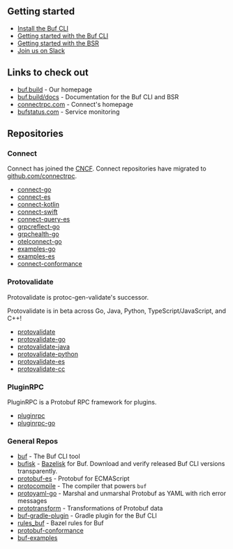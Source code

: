 ## Getting started

- [Install the Buf CLI](https://buf.build/docs/installation)
- [Getting started with the Buf CLI](https://buf.build/docs/tutorials/getting-started-with-buf-cli)
- [Getting started with the BSR](https://docs.buf.build/tutorials/getting-started-with-bsr)
- [Join us on Slack](https://buf.build/links/slack)

## Links to check out

- [buf.build](https://buf.build/) - Our homepage
- [buf.build/docs](https://buf.build/docs) - Documentation for the Buf CLI and BSR
- [connectrpc.com](https://connectrpc.com/) - Connect's homepage
- [bufstatus.com](https://www.bufstatus.com/) - Service monitoring

## Repositories

### Connect

Connect has joined the [CNCF](https://cncf.io/). Connect repositories have migrated to [github.com/connectrpc](https://github.com/connectrpc).

- [connect-go](https://github.com/connectrpc/connect-go)
- [connect-es](https://github.com/connectrpc/connect-es)
- [connect-kotlin](https://github.com/connectrpc/connect-kotlin)
- [connect-swift](https://github.com/connectrpc/connect-swift)
- [connect-query-es](https://github.com/connectrpc/connect-query-es)
- [grpcreflect-go](https://github.com/connectrpc/grpcreflect-go)
- [grpchealth-go](https://github.com/connectrpc/grpchealth-go)
- [otelconnect-go](https://github.com/connectrpc/otelconnect-go)
- [examples-go](https://github.com/connectrpc/examples-go)
- [examples-es](https://github.com/connectrpc/examples-es)
- [connect-conformance](https://github.com/connectrpc/conformance)

### Protovalidate

Protovalidate is protoc-gen-validate's successor.

Protovalidate is in beta across Go, Java, Python, TypeScript/JavaScript, and C++!

- [protovalidate](https://github.com/bufbuild/protovalidate)
- [protovalidate-go](https://github.com/bufbuild/protovalidate-go)
- [protovalidate-java](https://github.com/bufbuild/protovalidate-java)
- [protovalidate-python](https://github.com/bufbuild/protovalidate-python)
- [protovalidate-es](https://github.com/bufbuild/protovalidate-es)
- [protovalidate-cc](https://github.com/bufbuild/protovalidate-cc)

### PluginRPC

PluginRPC is a Protobuf RPC framework for plugins.

- [pluginrpc](https://github.com/pluginrpc/pluginrpc)
- [pluginrpc-go](https://github.com/pluginrpc/pluginrpc-go)

### General Repos

- [buf](https://github.com/bufbuild/buf) - The Buf CLI tool
- [bufisk](https://github.com/bufbuild/bufisk) - [Bazelisk](https://github.com/bazelbuild/bazelisk) for Buf. Download and verify released Buf CLI versions transparently.
- [protobuf-es](https://github.com/bufbuild/protobuf-es) - Protobuf for ECMAScript
- [protocompile](https://github.com/bufbuild/protocompile) - The compiler that powers `buf`
- [protoyaml-go](https://github.com/bufbuild/protoyaml-go) -  Marshal and unmarshal Protobuf as YAML with rich error messages
- [prototransform](https://github.com/bufbuild/prototransform) - Transformations of Protobuf data
- [buf-gradle-plugin](https://github.com/bufbuild/buf-gradle-plugin) - Gradle plugin for the Buf CLI
- [rules_buf](https://github.com/bufbuild/rules_buf) - Bazel rules for Buf
- [protobuf-conformance](https://github.com/bufbuild/protobuf-conformance)
- [buf-examples](https://github.com/bufbuild/buf-examples)
